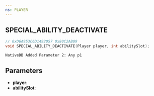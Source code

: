 ```yaml
---
ns: PLAYER
---
```

## SPECIAL_ABILITY_DEACTIVATE

```c
// 0xD6A953C6D1492057 0x80C2AB09
void SPECIAL_ABILITY_DEACTIVATE(Player player, int abilitySlot);
```

```
NativeDB Added Parameter 2: Any p1
```

## Parameters
* **player**: 
* **abilitySlot**: 

